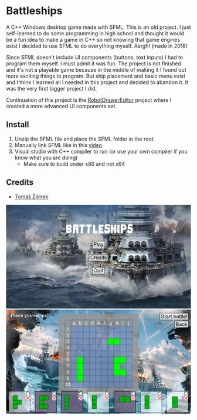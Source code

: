 # Battleships

A C++ Windows desktop game made with SFML. This is an old project. I just self-learned to do some programming in high school and thought it would be a fun idea to make a game in C++ so not knowing that game engines exist I decided to use SFML to do everything myself. Aargh! (made in 2018)

Since SFML doesn't include UI components (buttons, text inputs) I had to program them myself. I must admit it was fun. The project is not finished and it's not a playable game because in the middle of making it I found out more exciting things to program. But ship placement and basic menu exist and I think I learned all I needed in this project and decided to abandon it. It was the very first bigger project I did.

Continuation of this project is the [RobotDrawerEditor](https://github.com/TomasZilinek/RobotDrawerEditor) project where I created a more advanced UI components set.

## Install

1. Unzip the SFML file and place the SFML folder in the root.
2. Manually link SFML like in this [video](https://youtu.be/yEiZalvDOj4?si=K4HHl0B0l9rvDUVq)
3. Visual studio with C++ compiler to run (or use your own compiler if you know what you are doing)
   - Make sure to build under x86 and not x64

## Credits

- [Tomáš Žilínek](https://www.linkedin.com/in/tomaszilinek)

![Menu](res/menu.png)
![Placement](res/placement.png)
